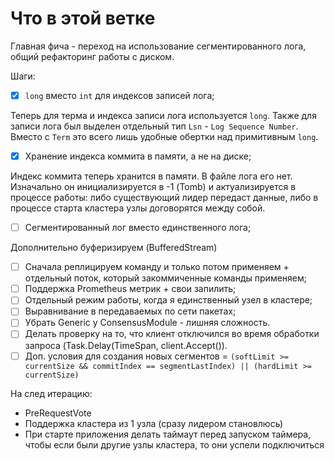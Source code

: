 # Что в этой ветке

Главная фича - переход на использование сегментированного лога, общий рефакторинг работы с диском.

Шаги:

- [x] `long` вместо `int` для индексов записей лога;

Теперь для терма и индекса записи лога используется `long`.
Также для записи лога был выделен отдельный тип `Lsn` - `Log Sequence Number`.
Вместо с `Term` это всего лишь удобные обертки над примитивным `long`.

- [x] Хранение индекса коммита в памяти, а не на диске;

Индекс коммита теперь хранится в памяти. В файле лога его нет.
Изначально он инициализируется в -1 (Tomb) и актуализируется в процессе работы:
либо существующий лидер передаст данные, либо в процессе старта кластера узлы договорятся между собой.

- [ ] Сегментированный лог вместо единственного лога;

Дополнительно буферизируем (BufferedStream)

- [ ] Сначала реплицируем команду и только потом применяем + отдельный поток, который закоммиченные команды применяем;
- [ ] Поддержка Prometheus метрик + свои запилить;
- [ ] Отдельный режим работы, когда я единственный узел в кластере;
- [ ] Выравнивание в передаваемых по сети пакетах;
- [ ] Убрать Generic у ConsensusModule - лишняя сложность.
- [ ] Делать проверку на то, что клиент отключился во время обработки запроса (Task.Delay(TimeSpan, client.Accept()).
- [ ] Доп. условия для создания новых
  сегментов = `(softLimit >= currentSize && commitIndex == segmentLastIndex) || (hardLimit >= currentSize)`

На след итерацию:

- PreRequestVote
- Поддержка кластера из 1 узла (сразу лидером становлюсь)
- При старте приложения делать таймаут перед запуском таймера, чтобы если были другие узлы кластера, то они успели
  подключиться
